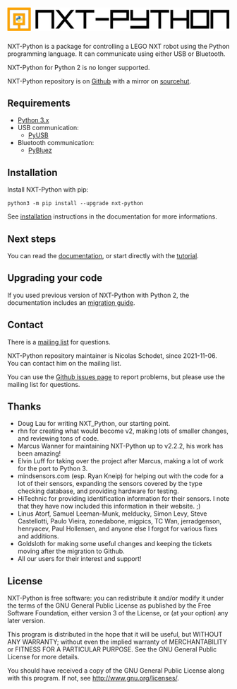 # ![NXT-Python](./logo.svg)

NXT-Python is a package for controlling a LEGO NXT robot using the Python
programming language. It can communicate using either USB or Bluetooth.

NXT-Python for Python 2 is no longer supported.

NXT-Python repository is on [Github][] with a mirror on [sourcehut][].

[Github]: https://github.com/schodet/nxt-python "NXT-Python repository on Github"
[sourcehut]: https://sr.ht/~ni/nxt-python/ "NXT-Python repository on sourcehut"

## Requirements

- [Python 3.x](http://www.python.org)
- USB communication:
    - [PyUSB](https://github.com/pyusb/pyusb)
- Bluetooth communication:
    - [PyBluez](https://github.com/pybluez/pybluez)

## Installation

Install NXT-Python with pip:

    python3 -m pip install --upgrade nxt-python

See [installation][] instructions in the documentation for more informations.

[installation]: https://ni.srht.site/nxt-python/latest/installation.html

## Next steps

You can read the [documentation][], or start directly with the [tutorial][].

[documentation]: https://ni.srht.site/nxt-python/latest/
[tutorial]: https://ni.srht.site/nxt-python/latest/handbook/tutorial.html

## Upgrading your code

If you used previous version of NXT-Python with Python 2, the documentation
includes an [migration guide][].

[migration guide]: https://ni.srht.site/nxt-python/latest/migration.html

## Contact

There is a [mailing list][] for questions.

NXT-Python repository maintainer is Nicolas Schodet, since 2021-11-06. You can
contact him on the mailing list.

You can use the [Github issues page][] to report problems, but please use the
mailing list for questions.

[mailing list]: https://lists.sr.ht/~ni/nxt-python
[Github issues page]: https://github.com/schodet/nxt-python/issues

## Thanks

- Doug Lau for writing NXT\_Python, our starting point.
- rhn for creating what would become v2, making lots of smaller changes, and
  reviewing tons of code.
- Marcus Wanner for maintaining NXT-Python up to v2.2.2, his work has been
  amazing!
- Elvin Luff for taking over the project after Marcus, making a lot of work
  for the port to Python 3.
- mindsensors.com (esp. Ryan Kneip) for helping out with the code for a lot of
  their sensors, expanding the sensors covered by the type checking database,
  and providing hardware for testing.
- HiTechnic for providing identification information for their sensors. I note
  that they have now included this information in their website. ;)
- Linus Atorf, Samuel Leeman-Munk, melducky, Simon Levy, Steve Castellotti,
  Paulo Vieira, zonedabone, migpics, TC Wan, jerradgenson, henryacev, Paul
  Hollensen, and anyone else I forgot for various fixes and additions.
- Goldsloth for making some useful changes and keeping the tickets moving
  after the migration to Github.
- All our users for their interest and support!

## License

NXT-Python is free software: you can redistribute it and/or modify it under
the terms of the GNU General Public License as published by the Free Software
Foundation, either version 3 of the License, or (at your option) any later
version.

This program is distributed in the hope that it will be useful, but WITHOUT
ANY WARRANTY; without even the implied warranty of MERCHANTABILITY or FITNESS
FOR A PARTICULAR PURPOSE. See the GNU General Public License for more details.

You should have received a copy of the GNU General Public License along with
this program. If not, see <http://www.gnu.org/licenses/>.
